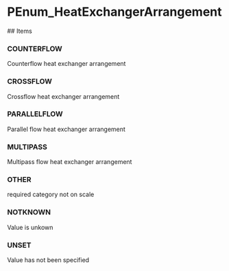 # PEnum_HeatExchangerArrangement

<!-- end of definition -->## Items

### COUNTERFLOW
Counterflow heat exchanger arrangement

### CROSSFLOW
Crossflow heat exchanger arrangement

### PARALLELFLOW
Parallel flow heat exchanger arrangement

### MULTIPASS
Multipass flow heat exchanger arrangement

### OTHER
required category not on scale

### NOTKNOWN
Value is unkown

### UNSET
Value has not been specified
